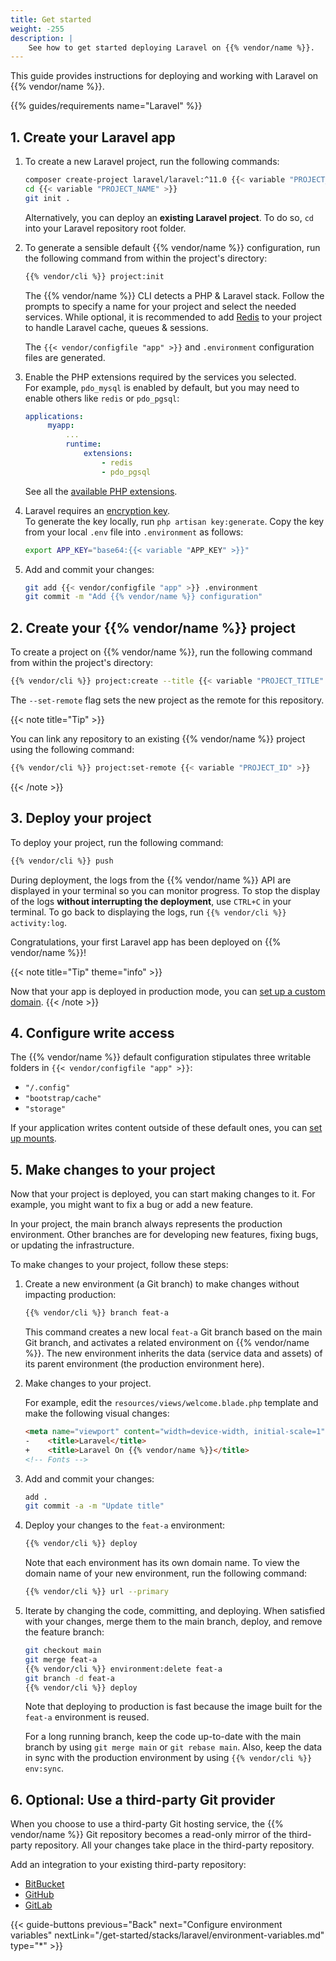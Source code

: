 ```yaml
---
title: Get started
weight: -255
description: |
    See how to get started deploying Laravel on {{% vendor/name %}}.
---
```


This guide provides instructions for deploying and working with Laravel on {{% vendor/name %}}.

{{% guides/requirements name="Laravel" %}}

## 1. Create your Laravel app

1.  To create a new Laravel project, run the following commands:

    ```bash {location="Terminal"}
    composer create-project laravel/laravel:^11.0 {{< variable "PROJECT_NAME" >}}
    cd {{< variable "PROJECT_NAME" >}}
    git init .
    ```

    Alternatively, you can deploy an **existing Laravel project**. To do so, `cd` into your Laravel repository root folder.

2.  To generate a sensible default {{% vendor/name %}} configuration,
    run the following command from within the project's directory:

    ```bash {location="Terminal"}
    {{% vendor/cli %}} project:init
    ```

    The {{% vendor/name %}} CLI detects a PHP & Laravel stack.
    Follow the prompts to specify a name for your project and select the needed services.
    While optional, it is recommended to add [Redis](/add-services/redis.md) to your project to handle Laravel cache, queues & sessions.

    The `{{< vendor/configfile "app" >}}` and `.environment` configuration files are generated.

3.  Enable the PHP extensions required by the services you selected.</br>
    For example, `pdo_mysql` is enabled by default, but you may need to enable others like `redis` or `pdo_pgsql`:

    ```yaml {configFile="app"}
    applications:
         myapp:
             ...
             runtime:
                 extensions:
                     - redis
                     - pdo_pgsql
    ```

    See all the [available PHP extensions](/languages/php/extensions.html).

4.  Laravel requires an [encryption key](https://laravel.com/docs/master/encryption#gracefully-rotating-encryption-keys).</br>
    To generate the key locally, run `php artisan key:generate`.
    Copy the key from your local `.env` file into `.environment` as follows:

    ```bash {configFile="env"}
    export APP_KEY="base64:{{< variable "APP_KEY" >}}"
    ```

5.  Add and commit your changes:

    ```bash {location="Terminal"}
    git add {{< vendor/configfile "app" >}} .environment
    git commit -m "Add {{% vendor/name %}} configuration"
    ```

## 2. Create your {{% vendor/name %}} project

To create a project on {{% vendor/name %}}, run the following command from within the project's directory:

```bash {location="Terminal"}
{{% vendor/cli %}} project:create --title {{< variable "PROJECT_TITLE" >}} --set-remote
```

The `--set-remote` flag sets the new project as the remote for this repository.

{{< note title="Tip" >}}

You can link any repository to an existing {{% vendor/name %}} project using the following command:

```bash {location="Terminal"}
{{% vendor/cli %}} project:set-remote {{< variable "PROJECT_ID" >}}
```

{{< /note >}}

## 3. Deploy your project

To deploy your project, run the following command:

```bash {location="Terminal"}
{{% vendor/cli %}} push
```

During deployment, the logs from the {{% vendor/name %}} API are displayed in your terminal so you can monitor progress.
To stop the display of the logs **without interrupting the deployment**,
use `CTRL+C` in your terminal.
To go back to displaying the logs, run `{{% vendor/cli %}} activity:log`.

Congratulations, your first Laravel app has been deployed on {{% vendor/name %}}!

{{< note title="Tip" theme="info" >}}

Now that your app is deployed in production mode,
you can [set up a custom domain](/domains/steps).
{{< /note >}}

## 4. Configure write access

The {{% vendor/name %}} default configuration stipulates three writable folders in `{{< vendor/configfile "app" >}}`:

*   `"/.config"`
*   `"bootstrap/cache"`
*   `"storage"`

If your application writes content outside of these default ones,
you can [set up mounts](/create-apps/app-reference/single-runtime-image#mounts).

## 5. Make changes to your project

Now that your project is deployed, you can start making changes to it.
For example, you might want to fix a bug or add a new feature.

In your project, the main branch always represents the production environment.
Other branches are for developing new features, fixing bugs, or updating the infrastructure.

To make changes to your project, follow these steps:

1.  Create a new environment (a Git branch) to make changes without impacting production:

    ```bash {location="Terminal"}    
    {{% vendor/cli %}} branch feat-a
    ```

    This command creates a new local `feat-a` Git branch based on the main Git branch,
    and activates a related environment on {{% vendor/name %}}.
    The new environment inherits the data (service data and assets) of its parent environment (the production environment here).

2.  Make changes to your project.

    For example, edit the `resources/views/welcome.blade.php` template and make the following visual changes:

    ```html {location="resources/views/welcome.blade.php"}
    <meta name="viewport" content="width=device-width, initial-scale=1">
    -    <title>Laravel</title>
    +    <title>Laravel On {{% vendor/name %}}</title>
    <!-- Fonts -->
    ```

3.  Add and commit your changes:

    ```bash {location="Terminal"}   
    add .
    git commit -a -m "Update title"
    ```

4.  Deploy your changes to the `feat-a` environment:

    ```bash {location="Terminal"}   
    {{% vendor/cli %}} deploy
    ```

    Note that each environment has its own domain name.
    To view the domain name of your new environment, run the following command:

    ```bash {location="Terminal"}   
    {{% vendor/cli %}} url --primary
    ```

5.  Iterate by changing the code, committing, and deploying.
    When satisfied with your changes, merge them to the main branch, deploy,
    and remove the feature branch:

    ```bash {location="Terminal"}   
    git checkout main
    git merge feat-a
    {{% vendor/cli %}} environment:delete feat-a
    git branch -d feat-a
    {{% vendor/cli %}} deploy
    ```

    Note that deploying to production is fast because the image built for the `feat-a` environment is reused.

    For a long running branch, keep the code up-to-date with the main branch by using `git merge main` or `git rebase main`.
    Also, keep the data in sync with the production environment by using `{{% vendor/cli %}} env:sync`.

## 6. Optional: Use a third-party Git provider

When you choose to use a third-party Git hosting service,
the {{% vendor/name %}} Git repository becomes a read-only mirror of the third-party repository.
All your changes take place in the third-party repository.

Add an integration to your existing third-party repository:

*   [BitBucket](/integrations/source/bitbucket.md)
*   [GitHub](/integrations/source/github.md)
*   [GitLab](/integrations/source/gitlab.md)

{{< guide-buttons previous="Back" next="Configure environment variables" nextLink="/get-started/stacks/laravel/environment-variables.md" type="\*" >}}
